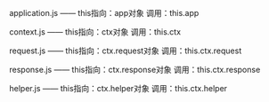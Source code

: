<!-- 扩展 -->

application.js —— this指向：app对象
调用：this.app
 

context.js —— this指向：ctx对象
调用：this.ctx
 

request.js —— this指向：ctx.request对象
调用：this.ctx.request
 

response.js —— this指向：ctx.response对象
调用：this.ctx.response
 

helper.js —— this指向：ctx.helper对象
调用：this.ctx.helper